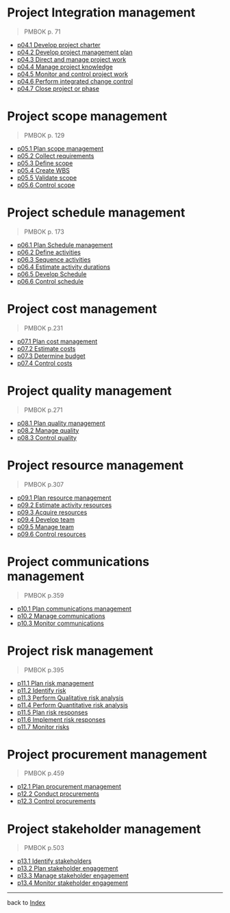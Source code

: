 # Project Integration management
>PMBOK p. 71

* [p04.1 Develop project charter](Processes/p04.1%20Develop%20project%20charter.md)
* [p04.2 Develop project management plan](Processes/p04.2%20Develop%20project%20management%20plan.md)
* [p04.3 Direct and manage project work](Processes/p04.3%20Direct%20and%20manage%20project%20work.md)
* [p04.4 Manage project knowledge](Processes/p04.4%20Manage%20project%20knowledge.md)
* [p04.5 Monitor and control project work](Processes/p04.5%20Monitor%20and%20control%20project%20work.md)
* [p04.6 Perform integrated change control](Processes/p04.6%20Perform%20integrated%20change%20control.md)
* [p04.7 Close project or phase](Processes/p04.7%20Close%20project%20or%20phase.md)

# Project scope management
>PMBOK p. 129

* [p05.1 Plan scope management](Processes/p05.1%20Plan%20scope%20management.md)
* [p05.2 Collect requirements](Processes/p05.2%20Collect%20requirements.md)
* [p05.3 Define scope](Processes/p05.3%20Define%20scope.md)
* [p05.4 Create WBS](Processes/p05.4%20Create%20WBS.md)
* [p05.5 Validate scope](Processes/p05.5%20Validate%20scope.md)
* [p05.6 Control scope](Processes/p05.6%20Control%20scope.md)

# Project schedule management
>PMBOK p. 173

* [p06.1 Plan Schedule management](Processes/p06.1%20Plan%20Schedule%20management.md)
* [p06.2 Define activities](Processes/p06.2%20Define%20activities.md)
* [p06.3 Sequence activities](Processes/p06.3%20Sequence%20activities.md)
* [p06.4 Estimate activity durations](Processes/p06.4%20Estimate%20activity%20durations.md)
* [p06.5 Develop Schedule](Processes/p06.5%20Develop%20Schedule.md)
* [p06.6 Control schedule](Processes/p06.6%20Control%20schedule.md)


# Project cost management
> PMBOK p.231

* [p07.1 Plan cost management](Processes/p07.1%20Plan%20cost%20management.md)
* [p07.2 Estimate costs](Processes/p07.2%20Estimate%20costs.md)
* [p07.3 Determine budget](Processes/p07.3%20Determine%20budget.md)
* [p07.4 Control costs](Processes/p07.4%20Control%20costs.md)

# Project quality management
> PMBOK p.271

* [p08.1 Plan quality management](Processes/p08.1%20Plan%20quality%20management.md)
* [p08.2 Manage quality](Processes/p08.2%20Manage%20quality.md)
* [p08.3 Control quality](Processes/p08.3%20Control%20quality.md)

# Project resource management
> PMBOK p.307

* [p09.1 Plan resource management](Processes/p09.1%20Plan%20resource%20management.md)
* [p09.2 Estimate activity resources](Processes/p09.2%20Estimate%20activity%20resources.md)
* [p09.3 Acquire resources](Processes/p09.3%20Acquire%20resources.md)
* [p09.4 Develop team](Processes/p09.4%20Develop%20team.md)
* [p09.5 Manage team](Processes/p09.5%20Manage%20team.md)
* [p09.6 Control resources](Processes/p09.6%20Control%20resources.md)

# Project communications management
> PMBOK p.359

* [p10.1 Plan communications management](Processes/p10.1%20Plan%20communications%20management.md)
* [p10.2 Manage communications](Processes/p10.2%20Manage%20communications.md)
* [p10.3 Monitor communications](Processes/p10.3%20Monitor%20communications.md)

# Project risk management
> PMBOK p.395

* [p11.1 Plan risk management](Processes/p11.1%20Plan%20risk%20management.md)
* [p11.2 Identify risk](Processes/p11.2%20Identify%20risk.md)
* [p11.3 Perform Qualitative risk analysis](Processes/p11.3%20Perform%20Qualitative%20risk%20analysis.md)
* [p11.4 Perform Quantitative risk analysis](Processes/p11.4%20Perform%20Quantitative%20risk%20analysis.md)
* [p11.5 Plan risk responses](Processes/p11.5%20Plan%20risk%20responses.md)
* [p11.6 Implement risk responses](Processes/p11.6%20Implement%20risk%20responses.md)
* [p11.7 Monitor risks](Processes/p11.7%20Monitor%20risks.md)

# Project procurement management
> PMBOK p.459

* [p12.1 Plan procurement management](Processes/p12.1%20Plan%20procurement%20management.md)
* [p12.2 Conduct procurements](Processes/p12.2%20Conduct%20procurements.md)
* [p12.3 Control procurements](Processes/p12.3%20Control%20procurements.md)

# Project stakeholder management
> PMBOK p.503

* [p13.1 Identify stakeholders](Processes/p13.1%20Identify%20stakeholders.md)
* [p13.2 Plan stakeholder engagement](Processes/p13.2%20Plan%20stakeholder%20engagement.md)
* [p13.3 Manage stakeholder engagement](Processes/p13.3%20Manage%20stakeholder%20engagement.md)
* [p13.4 Monitor stakeholder engagement](Processes/p13.4%20Monitor%20stakeholder%20engagement.md)

---
back to [Index](Index)
